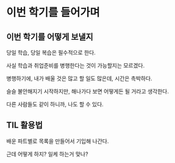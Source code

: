 # 이번 학기를 들어가며



## 이번 학기를 어떻게 보낼지

당일 학습, 당일 복습은 필수적으로 한다.

사실 학습과 취업준비를 병행한다는 것이 가능할지는 모르겠다.

병행하기에, 내가 배울 것은 많고 할 일도 많은데, 시간은 촉박하다.

슬슬 불안해지기 시작하지만, 해나가다 보면 어떻게든 될 거라고 생각한다.

다른 사람들도 같이 하니까, 나도 할 수 있다.

## TIL 활용법

배운 파트별로 목록을 만들어서 기입해 나간다.

근데 어떻게 하지? 일케 하는거 맞나?